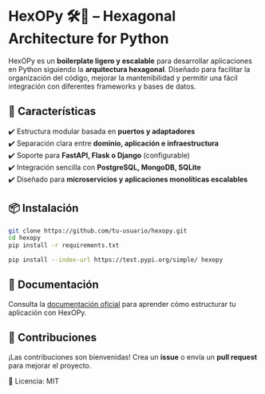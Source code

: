 # HexOPy 🛠️🐍 – Hexagonal Architecture for Python  

HexOPy es un **boilerplate ligero y escalable** para desarrollar aplicaciones en Python siguiendo la **arquitectura hexagonal**. Diseñado para facilitar la organización del código, mejorar la mantenibilidad y permitir una fácil integración con diferentes frameworks y bases de datos.  

## 🚀 Características  
✔️ Estructura modular basada en **puertos y adaptadores**  
✔️ Separación clara entre **dominio, aplicación e infraestructura**  
✔️ Soporte para **FastAPI, Flask o Django** (configurable)  
✔️ Integración sencilla con **PostgreSQL, MongoDB, SQLite**  
✔️ Diseñado para **microservicios y aplicaciones monolíticas escalables**  

## 📦 Instalación  
```bash
git clone https://github.com/tu-usuario/hexopy.git  
cd hexopy  
pip install -r requirements.txt  

pip install --index-url https://test.pypi.org/simple/ hexopy
```

## 📖 Documentación  
Consulta la [documentación oficial](#) para aprender cómo estructurar tu aplicación con HexOPy.  

## 🤝 Contribuciones  
¡Las contribuciones son bienvenidas! Crea un **issue** o envía un **pull request** para mejorar el proyecto.  

📜 Licencia: MIT  
